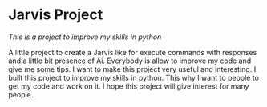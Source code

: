 Jarvis Project
==============

*This is a project to improve my skills in python*

A little project to create a Jarvis like for execute commands with responses and a little bit presence of Ai.
Everybody is allow to improve my code and give me some tips. I want to make this project very useful and interesting.
I built this project to improve my skills in python. This why I want to people to get my code and work on it. 
I hope this project will give interest for many people.
